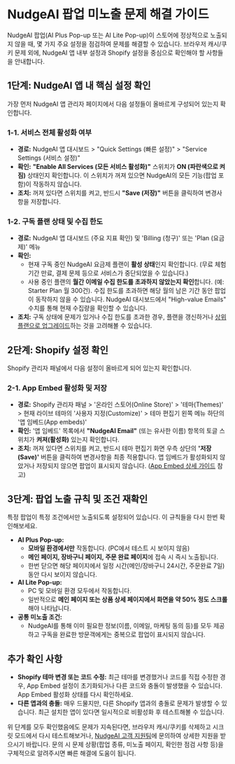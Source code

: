 # NudgeAI 팝업 미노출 문제 해결 가이드

NudgeAI 팝업(AI Plus Pop-up 또는 AI Lite Pop-up)이 스토어에 정상적으로 노출되지 않을 때, 몇 가지 주요 설정을 점검하여 문제를 해결할 수 있습니다. 브라우저 캐시/쿠키 문제 외에, NudgeAI 앱 내부 설정과 Shopify 설정을 중심으로 확인해야 할 사항들을 안내합니다.

## 1단계: NudgeAI 앱 내 핵심 설정 확인

가장 먼저 NudgeAI 앱 관리자 페이지에서 다음 설정들이 올바르게 구성되어 있는지 확인합니다.

### 1-1. 서비스 전체 활성화 여부

*   **경로:** NudgeAI 앱 대시보드 > "Quick Settings (빠른 설정)" > "Service Settings (서비스 설정)"
*   **확인:** **"Enable All Services (모든 서비스 활성화)"** 스위치가 **ON (파란색으로 켜짐)** 상태인지 확인합니다. 이 스위치가 꺼져 있으면 NudgeAI의 모든 기능(팝업 포함)이 작동하지 않습니다.
*   **조치:** 꺼져 있다면 스위치를 켜고, 반드시 **"Save (저장)"** 버튼을 클릭하여 변경사항을 저장합니다.

### 1-2. 구독 플랜 상태 및 수집 한도

*   **경로:** NudgeAI 앱 대시보드 (주요 지표 확인) 및 'Billing (청구)' 또는 'Plan (요금제)' 메뉴
*   **확인:**
    *   현재 구독 중인 NudgeAI 요금제 플랜이 **활성 상태**인지 확인합니다. (무료 체험 기간 만료, 결제 문제 등으로 서비스가 중단되었을 수 있습니다.)
    *   사용 중인 플랜의 **월간 이메일 수집 한도를 초과하지 않았는지 확인**합니다. (예: Starter Plan 월 300건). 수집 한도를 초과하면 해당 월의 남은 기간 동안 팝업이 동작하지 않을 수 있습니다. NudgeAI 대시보드에서 "High-value Emails" 수치를 통해 현재 수집량을 확인할 수 있습니다.
*   **조치:** 구독 상태에 문제가 있거나 수집 한도를 초과한 경우, 플랜을 갱신하거나 [상위 플랜으로 업그레이드](../../pricing/plans-pricing.md)하는 것을 고려해볼 수 있습니다.

## 2단계: Shopify 설정 확인

Shopify 관리자 패널에서 다음 설정이 올바르게 되어 있는지 확인합니다.

### 2-1. App Embed 활성화 및 저장

*   **경로:** Shopify 관리자 패널 > '온라인 스토어(Online Store)' > '테마(Themes)' > 현재 라이브 테마의 '사용자 지정(Customize)' > 테마 편집기 왼쪽 메뉴 하단의 '앱 임베드(App embeds)'
*   **확인:** '앱 임베드' 목록에서 **"NudgeAI Email"** (또는 유사한 이름) 항목의 토글 스위치가 **켜져(활성화)** 있는지 확인합니다.
*   **조치:** 꺼져 있다면 스위치를 켜고, 반드시 테마 편집기 화면 우측 상단의 **'저장(Save)'** 버튼을 클릭하여 변경사항을 최종 적용합니다. 앱 임베드가 활성화되지 않았거나 저장되지 않으면 팝업이 표시되지 않습니다. ([App Embed 상세 가이드](./app-embed-guide.md) 참고)

## 3단계: 팝업 노출 규칙 및 조건 재확인

특정 팝업이 특정 조건에서만 노출되도록 설정되어 있습니다. 이 규칙들을 다시 한번 확인해보세요.

*   **AI Plus Pop-up:**
    *   **모바일 환경에서만** 작동합니다. (PC에서 테스트 시 보이지 않음)
    *   **메인 페이지, 장바구니 페이지, 주문 완료 페이지**에 접속 시 즉시 노출됩니다.
    *   한번 닫으면 해당 페이지에서 일정 시간(메인/장바구니 24시간, 주문완료 7일) 동안 다시 보이지 않습니다.
*   **AI Lite Pop-up:**
    *   PC 및 모바일 환경 모두에서 작동합니다.
    *   일반적으로 **메인 페이지 또는 상품 상세 페이지에서 화면을 약 50% 정도 스크롤**해야 나타납니다.
*   **공통 미노출 조건:**
    *   NudgeAI를 통해 이미 필요한 정보(이름, 이메일, 마케팅 동의 등)를 모두 제공하고 구독을 완료한 방문객에게는 중복으로 팝업이 표시되지 않습니다.

## 추가 확인 사항

*   **Shopify 테마 변경 또는 코드 수정:** 최근 테마를 변경했거나 코드를 직접 수정한 경우, App Embed 설정이 초기화되거나 다른 코드와 충돌이 발생했을 수 있습니다. App Embed 활성화 상태를 다시 확인하세요.
*   **다른 앱과의 충돌:** 매우 드물지만, 다른 Shopify 앱과의 충돌로 문제가 발생할 수 있습니다. 최근 설치한 앱이 있다면 일시적으로 비활성화 후 테스트해볼 수 있습니다.

위 단계를 모두 확인했음에도 문제가 지속된다면, 브라우저 캐시/쿠키를 삭제하고 시크릿 모드에서 다시 테스트해보거나, [NudgeAI 고객 지원팀](../../support/contacting-support.md)에 문의하여 상세한 지원을 받으시기 바랍니다. 문의 시 문제 상황(팝업 종류, 미노출 페이지, 확인한 점검 사항 등)을 구체적으로 알려주시면 빠른 해결에 도움이 됩니다. 